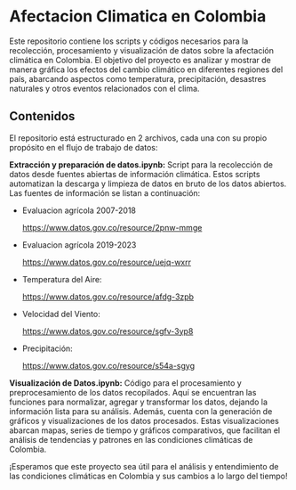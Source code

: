 # Afectacion Climatica en Colombia

Este repositorio contiene los scripts y códigos necesarios para la recolección, procesamiento y visualización de datos sobre la afectación climática en Colombia. El objetivo del proyecto es analizar y mostrar de manera gráfica los efectos del cambio climático en diferentes regiones del país, abarcando aspectos como temperatura, precipitación, desastres naturales y otros eventos relacionados con el clima.

## Contenidos
El repositorio está estructurado en 2 archivos, cada una con su propio propósito en el flujo de trabajo de datos:

**Extracción y preparación de datos.ipynb:** Script para la recolección de datos desde fuentes abiertas de información climática. Estos scripts automatizan la descarga y limpieza de datos en bruto de los datos abiertos. Las fuentes de información se listan a continuación:

- Evaluacion agrícola 2007-2018

  https://www.datos.gov.co/resource/2pnw-mmge

- Evaluacion agrícola 2019-2023

  https://www.datos.gov.co/resource/uejq-wxrr

- Temperatura del Aire:

  https://www.datos.gov.co/resource/afdg-3zpb

- Velocidad del Viento:

  https://www.datos.gov.co/resource/sgfv-3yp8

- Precipitación:

  https://www.datos.gov.co/resource/s54a-sgyg

**Visualización de Datos.ipynb:** Código para el procesamiento y preprocesamiento de los datos recopilados. Aquí se encuentran las funciones para normalizar, agregar y transformar los datos, dejando la información lista para su análisis. Además, cuenta con la generación de gráficos y visualizaciones de los datos procesados. Estas visualizaciones abarcan mapas, series de tiempo y gráficos comparativos, que facilitan el análisis de tendencias y patrones en las condiciones climáticas de Colombia.

¡Esperamos que este proyecto sea útil para el análisis y entendimiento de las condiciones climáticas en Colombia y sus cambios a lo largo del tiempo!
